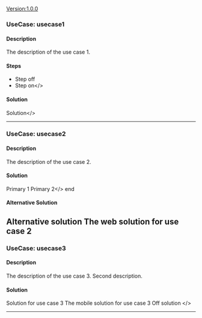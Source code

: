 <!--
SPDX-FileCopyrightText: 2025 Deutsche Telekom AG and others

SPDX-License-Identifier: CC0-1.0    
-->

<Version:1.0.0>

### UseCase: usecase1
#### Description
The description of the use case 1.

#### Steps
- <off>Step off
- <on>Step on</>

#### Solution 
<on>Solution</>

----

### UseCase: usecase2
#### Description
The description of the use case 2.

#### Solution
<on>Primary 1
Primary 2</>
end

#### Alternative Solution
Alternative solution
<web>The web solution for use case 2
----

### UseCase: usecase3
#### Description
The description of the use case 3.
Second description.

#### Solution
Solution for use case 3
<mobile>The mobile solution for use case 3
<off>
Off solution
</>

----